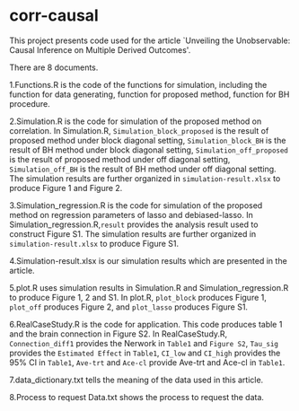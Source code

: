 # corr-causal
This project presents code used for the article `Unveiling the Unobservable: Causal Inference on Multiple Derived Outcomes'.

There are 8 documents.

1.Functions.R is the code of the functions for simulation, including the function for data generating, function for proposed method, function for BH procedure.

2.Simulation.R is the code for simulation of the proposed method on correlation. In Simulation.R, `Simulation_block_proposed` is the result of proposed method under block diagonal setting, `Simulation_block_BH` is the result of BH method under block diagonal setting, `Simulation_off_proposed` is the result of proposed method under off diagonal setting, `Simulation_off_BH` is the result of BH method under off diagonal setting. The simulation results are further organized in `simulation-result.xlsx` to produce Figure 1 and Figure 2.

3.Simulation_regression.R is the code for simulation of the proposed method on regression parameters of lasso and debiased-lasso. In Simulation_regression.R,`result` provides the analysis result used to construct Figure S1. The simulation results are further organized in `simulation-result.xlsx` to produce Figure S1.

4.Simulation-result.xlsx is our simulation results which are presented in the article.

5.plot.R uses simulation results in Simulation.R and Simulation_regression.R to produce Figure 1, 2 and S1. In plot.R, `plot_block` produces Figure 1, `plot_off` produces Figure 2, and `plot_lasso` produces Figure S1.

6.RealCaseStudy.R is the code for application. This code produces table 1 and the brain connection in Figure S2. In RealCaseStudy.R, `Connection_diff1` provides the Nerwork in `Table1` and `Figure S2`, `Tau_sig` provides the `Estimated Effect` in `Table1`, `CI_low` and `CI_high` provides the 95% CI in `Table1`, `Ave-trt` and `Ace-cl` provide Ave-trt and Ace-cl in `Table1`.

7.data_dictionary.txt tells the meaning of the data used in this article.

8.Process to request Data.txt shows the process to request the data.
